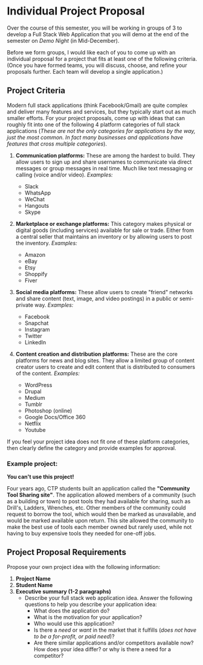 # Individual Project Proposal

Over the course of this semester, you will be working in groups of 3 to develop a Full Stack Web Application that you will demo at the end of the semester on _Demo Night_ (in Mid-December).

Before we form groups, I would like each of you to come up with an individual proposal for a project that fits at least one of the following criteria. (Once you have formed teams, you will discuss, choose, and refine your proposals further. Each team will develop a single application.)

## Project Criteria

Modern full stack applications (think Facebook/Gmail) are quite complex and deliver many features and services, but they typically start out as much smaller efforts. For your project proposals, come up with ideas that can roughly fit into one of the following 4 platform categories of full stack applications (_These are not the only categories for applications by the way, just the most common. In fact many businesses and applications have features that cross multiple categories_).

1) **Communication platforms:** These are among the hardest to build. They allow users to sign up and share usernames to communicate via direct messages or group messages in real time. Much like text messaging or calling (voice and/or video). _Examples:_
    - Slack
    - WhatsApp
    - WeChat
    - Hangouts
    - Skype

2) **Marketplace or exchange platforms:** This category makes physical or digital goods (including services) available for sale or trade. Either from a central seller that maintains an inventory or by allowing users to post the inventory. _Examples:_
    - Amazon
    - eBay
    - Etsy
    - Shoppify
    - Fiver

3) **Social media platforms:** These allow users to create "friend" networks and share content (text, image, and video postings) in a public or semi-private way. _Examples:_
    - Facebook
    - Snapchat
    - Instagram
    - Twitter
    - LinkedIn

4) **Content creation and distribution platforms:** These are the core platforms for news and blog sites. They allow a limited group of content creator users to create and edit content that is distributed to consumers of the content. _Examples:_
    - WordPress
    - Drupal
    - Medium
    - Tumblr
    - Photoshop (online)
    - Google Docs/Office 360
    - Netflix
    - Youtube


If you feel your project idea does not fit one of these platform categories, then clearly define the category and provide examples for approval.

### Example project:

**You can't use this project!**

Four years ago, CTP students built an application called the **"Community Tool Sharing site"**. The application allowed members of a community (such as a building or town) to post tools they had available for sharing, such as Drill's, Ladders, Wrenches, etc. Other members of the community could request to borrow the tool, which would then be marked as unavailable, and would be marked available upon return. This site allowed the community to make the best use of tools each member owned but rarely used, while not having to buy expensive tools they needed for one-off jobs.


## Project Proposal Requirements

Propose your own project idea with the following information:

1) **Project Name**
2) **Student Name**
3) **Executive summary (1-2 paragraphs)**
    - Describe your full stack web application idea. Answer the following questions to help you describe your application idea:
        + What does the application do?
        + What is the motivation for your application?
        + Who would use this application?
        + Is there a _need_ or _want_ in the market that it fulfills (_does not have to be a for-profit, or paid need_)?
        + Are there similar applications and/or competitors available now? How does your idea differ? or why is there a need for a competitor?
